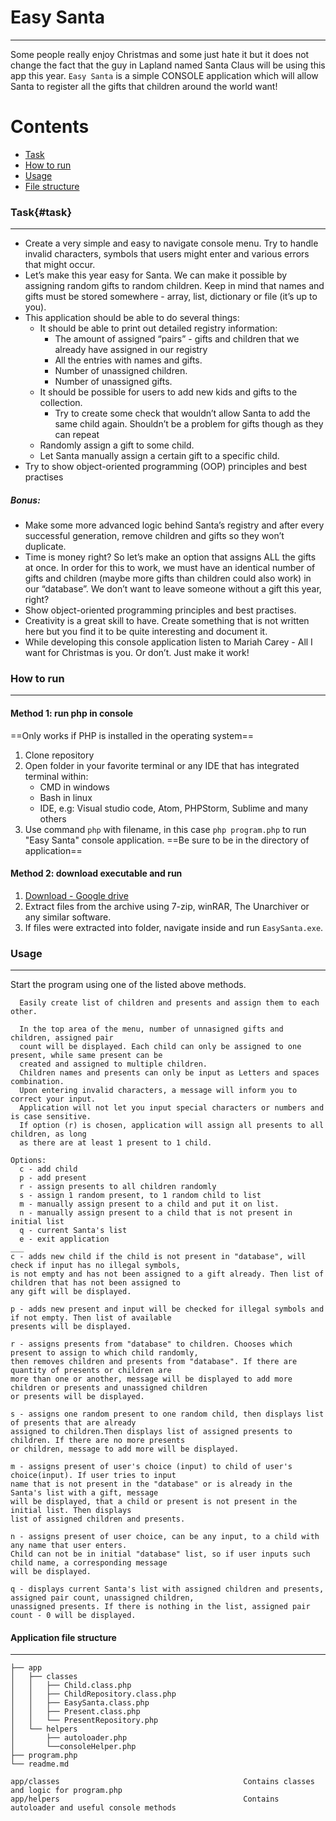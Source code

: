 # Easy Santa
---

Some people really enjoy Christmas and some just hate it but it does not change the fact that the guy in Lapland named Santa Claus will be using this app this year. `Easy Santa` is a simple CONSOLE application which will allow Santa to register all the gifts that children around the world want!

Contents
========
 * [Task](#task)
 * [How to run](#how-to-run)
 * [Usage](#usage)
 * [File structure](#file-structure)

### Task{#task}
---

+ Create a very simple and easy to navigate console menu. Try to handle invalid characters, symbols that users might enter and various errors that might occur.
+ Let’s make this year easy for Santa. We can make it possible by assigning random gifts to random children. Keep in mind that names and gifts must be stored somewhere - array, list, dictionary or file (it’s up to you).
+ This application should be able to do several things:
    + It should be able to print out detailed registry information:
        + The amount of assigned “pairs” - gifts and children that we already have assigned in our registry
        + All the entries with names and gifts.
        + Number of unassigned children.
        + Number of unassigned gifts.
    + It should be possible for users to add new kids and gifts to the collection.
        + Try to create some check that wouldn’t allow Santa to add the same child again. Shouldn’t be a problem for gifts though as they can repeat
    + Randomly assign a gift to some child.
    + Let Santa manually assign a certain gift to a specific child.
+ Try to show object-oriented programming (OOP) principles and best practises

##### Bonus:
+ Make some more advanced logic behind Santa’s registry and after every successful
generation, remove children and gifts so they won’t duplicate.
+ Time is money right? So let’s make an option that assigns ALL the gifts at once. In
order for this to work, we must have an identical number of gifts and children (maybe
more gifts than children could also work) in our “database”. We don’t want to
leave someone without a gift this year, right?
+ Show object-oriented programming principles and best practises.
+ Creativity is a great skill to have. Create something that is not written here but you
find it to be quite interesting and document it.
+ While developing this console application listen to Mariah Carey - All I want for Christmas is you. Or don’t. Just make it work!

### How to run
---

#### Method 1: run php in console
==Only works if PHP is installed in the operating system==
1. Clone repository
2. Open folder in your favorite terminal or any IDE that has integrated terminal within:
    + CMD in windows
    + Bash in linux
    + IDE, e.g: Visual studio code, Atom, PHPStorm, Sublime and many others
3. Use command `php` with filename, in this case `php program.php` to run "Easy Santa" console application. ==Be sure to be in the directory of application==

#### Method 2: download executable and run

1. [Download - Google drive](https://drive.google.com/file/d/1JnWxEpRv-KhYzmiZLWSrZLeuEOUeP4bk/view?usp=sharing)
2. Extract files from the archive using 7-zip, winRAR, The Unarchiver or any similar software.
3. If files were extracted into folder, navigate inside and run `EasySanta.exe`.

### Usage
---

Start the program using one of the listed above methods.

```
  Easily create list of children and presents and assign them to each other.

  In the top area of the menu, number of unnasigned gifts and children, assigned pair
  count will be displayed. Each child can only be assigned to one present, while same present can be
  created and assigned to multiple children. 
  Children names and presents can only be input as Letters and spaces combination.
  Upon entering invalid characters, a message will inform you to correct your input.
  Application will not let you input special characters or numbers and is case sensitive.
  If option (r) is chosen, application will assign all presents to all children, as long
  as there are at least 1 present to 1 child. 

Options:
  c - add child
  p - add present                 
  r - assign presents to all children randomly
  s - assign 1 random present, to 1 random child to list
  m - manually assign present to a child and put it on list.
  n - manually assign present to a child that is not present in initial list
  q - current Santa's list             
  e - exit application
___
c - adds new child if the child is not present in "database", will check if input has no illegal symbols,
is not empty and has not been assigned to a gift already. Then list of children that has not been assigned to
any gift will be displayed.

p - adds new present and input will be checked for illegal symbols and if not empty. Then list of available
presents will be displayed.

r - assigns presents from "database" to children. Chooses which present to assign to which child randomly,
then removes children and presents from "database". If there are quantity of presents or children are 
more than one or another, message will be displayed to add more children or presents and unassigned children
or presents will be displayed.

s - assigns one random present to one random child, then displays list of presents that are already
assigned to children.Then displays list of assigned presents to children. If there are no more presents
or children, message to add more will be displayed.

m - assigns present of user's choice (input) to child of user's choice(input). If user tries to input 
name that is not present in the "database" or is already in the Santa's list with a gift, message
will be displayed, that a child or present is not present in the initial list. Then displays
list of assigned children and presents.

n - assigns present of user choice, can be any input, to a child with any name that user enters.
Child can not be in initial "database" list, so if user inputs such child name, a corresponding message
will be displayed.

q - displays current Santa's list with assigned children and presents, assigned pair count, unassigned children,
unassigned presents. If there is nothing in the list, assigned pair count - 0 will be displayed.
```

#### Application file structure
---

```
├── app
│   ├── classes
│   │   ├── Child.class.php
│   │   ├── ChildRepository.class.php
│   │   ├── EasySanta.class.php
│   │   ├── Present.class.php
│   │   └── PresentRepository.php
│   └── helpers
│       ├── autoloader.php
│       └──consoleHelper.php
├── program.php
└── readme.md

app/classes                                         Contains classes and logic for program.php
app/helpers                                         Contains autoloader and useful console methods
```
